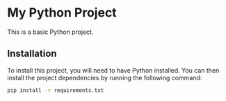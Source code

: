 # My Python Project

This is a basic Python project.

## Installation

To install this project, you will need to have Python installed. You can then install the project dependencies by running the following command:

```bash
pip install -r requirements.txt

